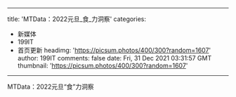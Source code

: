 
---
title: 'MTData：2022元旦_食_力洞察'
categories: 
 - 新媒体
 - 199IT
 - 首页更新
headimg: 'https://picsum.photos/400/300?random=1607'
author: 199IT
comments: false
date: Fri, 31 Dec 2021 03:31:57 GMT
thumbnail: 'https://picsum.photos/400/300?random=1607'
---

<div>   
MTData：2022元旦“食”力洞察  
</div>
            